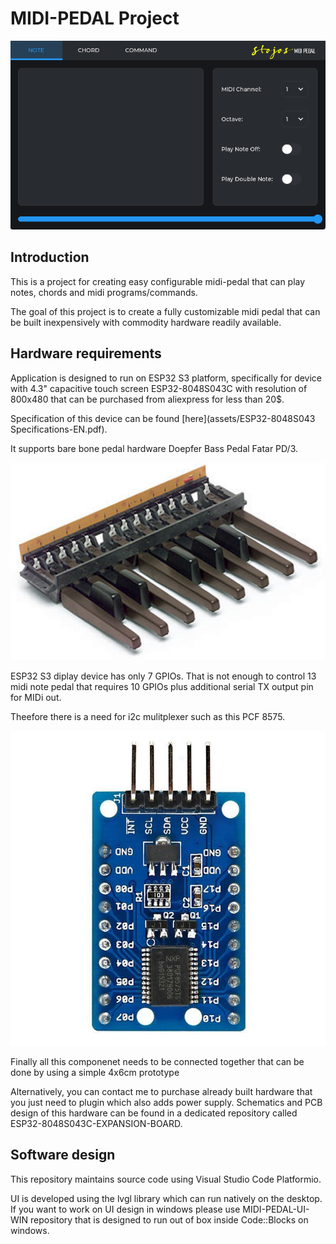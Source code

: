 # MIDI-PEDAL Project

![Application screenshot](/assets/images/screen-shot.png)

## Introduction

This is a project for creating easy configurable midi-pedal that can play notes, chords and midi programs/commands.

The goal of this project is to create a fully customizable midi pedal that can be built inexpensively  with commodity hardware readily available. 


## Hardware requirements
Application is designed to run on ESP32 S3 platform, specifically for device with 4.3" capacitive touch screen ESP32-8048S043C with resolution of 800x480 that can be purchased from aliexpress for less than 20$.

Specification of this device can be found [here](assets/ESP32-8048S043 Specifications-EN.pdf).

It supports bare bone pedal hardware Doepfer Bass Pedal Fatar PD/3.

![Doepfer fatar pd/3](/assets/images/doepfer-fatar-pd3.jpg)

ESP32 S3 diplay device has only 7 GPIOs. That is not enough to control 13 midi note pedal that requires 10 GPIOs plus additional serial TX output pin for MIDi out.

Theefore there is a need for i2c mulitplexer such as this PCF 8575.

![PCF8575](/assets/images/PCF-8575-i2c-expander.jpg)

Finally all this componenet needs to be connected together that can be done by using a simple 4x6cm prototype

Alternatively, you can contact me to purchase already built hardware that you just need to plugin which also adds power supply.
Schematics and PCB design of this hardware can be found in a dedicated repository called ESP32-8048S043C-EXPANSION-BOARD. 

## Software design

This repository maintains source code using Visual Studio Code Platformio.

UI is developed using the lvgl library which  can run natively on the desktop.
If you want to work on UI design in windows please use MIDI-PEDAL-UI-WIN repository that is designed to run out of box inside Code::Blocks on windows.


 




